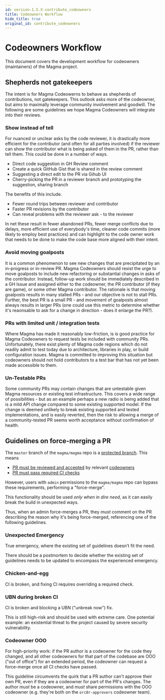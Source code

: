 ```yaml
---
id: version-1.5.X-contribute_codeowners
title: Codeowners Workflow
hide_title: true
original_id: contribute_codeowners
---
```


# Codeowners Workflow

This document covers the development workflow for codeowners (maintainers) of the Magma project.

## Shepherds not gatekeepers

The intent is for Magma Codeowerns to behave as shepherds of contributions, not gatekeepers.  This outlook asks more of the codeowner, but aims to maximally leverage community involvement and goodwill.  The following are some guidelines we hope Magma Codeowners will integrate into their reviews.

### Show instead of tell

For nuanced or unclear asks by the code reviewer, it is drastically more efficient for the contributor (and often for all parties involved) if the reviewer can show the contributor what is being asked of them in the PR, rather than tell them.  This could be done in a number of ways.

- Direct code suggestion in GH Review comment
- Create a quick GitHub Gist that is shared in the review comment
- Suggesting a direct edit to the PR via Gihub UI
- Cherry-picking the PR in a reviewer branch and prototyping the suggestion, sharing branch

The benefits of this include.

- Fewer round trips between reviewer and contributor
- Faster PR revisions by the contributor
- Can reveal problems with the reviewer ask - to the reviewer

In net these result in fewer abandoned PRs, fewer merge conflicts due to delays, more efficient use of everybody's time, cleaner code commits (more likely to employ best practices) and can highlight to the code owner work that needs to be done to make the code base more aligned with their intent.

### Avoid moving goalposts

It is a common phenomenon to see new changes that are precipitated by an in-progress or in-review PR.  Magma Codeowners should resist the urge to move goalposts to include new refactoring or substantial changes in asks of the contributor.  Instead, follow-up work should be immediately described in a GH Issue and assigned either to the codeowner, the PR contributor (if they are game), or some other Magma contributor.  The rationale is that moving goalposts results in many stalled PRs - and our objective is not to stall PRs. Further, the best PR is a small PR - and movement of goalposts almost always results in larger PRs (one could use this metric to determine whether it's reaonsable to ask for a change in direction - does it enlarge the PR?).


### PRs with limited unit / integration tests

Where Magma has made it reasonably low-friction, is is good practice for Magma Codeowners to request tests be included with community PRs.  Unfortunately, there exist plenty of Magma code regions which do not readily admit to test today due to architecture, libraries in play, or build configuration issues.  Magma is committed to improving this situation but codeowners should not hold contributors to a test bar that has not yet been made accessible to them.

### Un-Testable PRs

Some community PRs may contain changes that are untestable given Magma resources or existing test infrastructure. This covers a wide range of possibilities - but as an example perhaps a new radio is being added that is a mild API change compared to some existing supported model.  If the change is deemed unlikely to break existing supported and tested implementations, and is easily reverted, then the risk to allowing a merge of a community-tested PR seems worth acceptance without confirmation of health.

## Guidelines on force-merging a PR

The `master` branch of the `magma/magma` repo is a [protected branch](https://docs.github.com/en/github/administering-a-repository/about-protected-branches). This means

- [PR must be reviewed and accepted](https://docs.github.com/en/github/administering-a-repository/about-protected-branches#require-pull-request-reviews-before-merging) by relevant [codeowners](https://docs.github.com/en/github/creating-cloning-and-archiving-repositories/about-code-owners)
- [PR must pass required CI checks](https://docs.github.com/en/github/administering-a-repository/about-protected-branches#require-status-checks-before-merging)

However, users with `admin` permissions to the `magma/magma` repo can bypass these requirements, performing a "force-merge".

This functionality should be used *only when in dire need*, as it can easily break the build in unexpected ways.

Thus, when an admin force-merges a PR, they *must* comment on the PR describing the reason why it's being force-merged, referencing one of the following guidelines.

### Unexpected Emergency

True emergency, where the existing set of guidelines doesn't fit the need.

There should be a postmortem to decide whether the existing set of guidelines needs to be updated to encompass the experienced emergency.

### Chicken-and-egg

CI is broken, and fixing CI requires overriding a required check.

### UBN during broken CI

CI is broken and blocking a UBN ("unbreak now") fix.

This is still high-risk and should be used with extreme care. One potential example: an existential threat to the project caused by severe security vulnerability.

### Codeowner OOO

For high-priority work: if the PR author is a codeowner for the code they changed, and all other codeowners for that part of the codebase are OOO ("out of office") for an extended period, the codeowner can request a force-merge once all CI checks have passed.

This guideline circumvents the quirk that a PR author can't approve their own PR, even if they are a codeowner for part of the PR's changes. The author *must* be a codeowner, and *must* share permissions with the OOO codeowner (e.g. they're both on the `orc8r-approvers` codeowner team).
